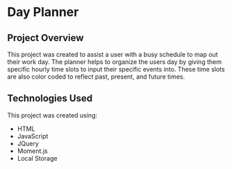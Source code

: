 # Day Planner

## Project Overview

This project was created to assist a user with a busy schedule to map out their work day.  The planner helps to organize the users day by giving them specific hourly time slots to input their specific events into.  These time slots are also color coded to reflect past, present, and future times.

## Technologies Used

This project was created using:

 - HTML
 - JavaScript
 - JQuery
 - Moment.js
 - Local Storage
